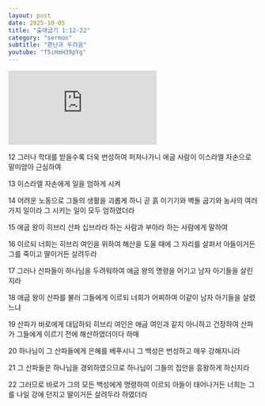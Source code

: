 ```yaml
---
layout: post
date: 2025-10-05
title: "출애굽기 1:12-22"
category: "sermon"
subtitle: "환난과 두려움"
youtube: "T5iHmH39pYg"
---
```


<div class="youtube margin-large">
    <iframe src="https://www.youtube.com/embed/T5iHmH39pYg" title="YouTube video player" frameborder="0" allow="accelerometer; autoplay; clipboard-write; encrypted-media; gyroscope; picture-in-picture; web-share" allowfullscreen></iframe>
</div>

12   그러나 학대를 받을수록 더욱 번성하여 퍼져나가니 애굽 사람이 이스라엘 자손으로 말미암아 근심하여

13   이스라엘 자손에게 일을 엄하게 시켜

14   어려운 노동으로 그들의 생활을 괴롭게 하니 곧 흙 이기기와 벽돌 굽기와 농사의 여러 가지 일이라 그 시키는 일이 모두 엄하였더라

15   애굽 왕이 히브리 산파 십브라라 하는 사람과 부아라 하는 사람에게 말하여

16   이르되 너희는 히브리 여인을 위하여 해산을 도울 때에 그 자리를 살펴서 아들이거든 그를 죽이고 딸이거든 살려두라

17   그러나 산파들이 하나님을 두려워하여 애굽 왕의 명령을 어기고 남자 아기들을 살린지라

18   애굽 왕이 산파를 불러 그들에게 이르되 너희가 어찌하여 이같이 남자 아기들을 살렸느냐

19   산파가 바로에게 대답하되 히브리 여인은 애굽 여인과 같지 아니하고 건장하여 산파가 그들에게 이르기 전에 해산하였더이다 하매

20   하나님이 그 산파들에게 은혜를 베푸시니 그 백성은 번성하고 매우 강해지니라

21   그 산파들은 하나님을 경외하였으므로 하나님이 그들의 집안을 흥왕하게 하신지라

22   그러므로 바로가 그의 모든 백성에게 명령하여 이르되 아들이 태어나거든 너희는 그를 나일 강에 던지고 딸이거든 살려두라 하였더라

